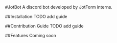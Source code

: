 #JotBot
A discord bot developed by JotForm interns.

##Installation
TODO add guide

##Contribution Guide
TODO add guide

##Features
Coming soon
